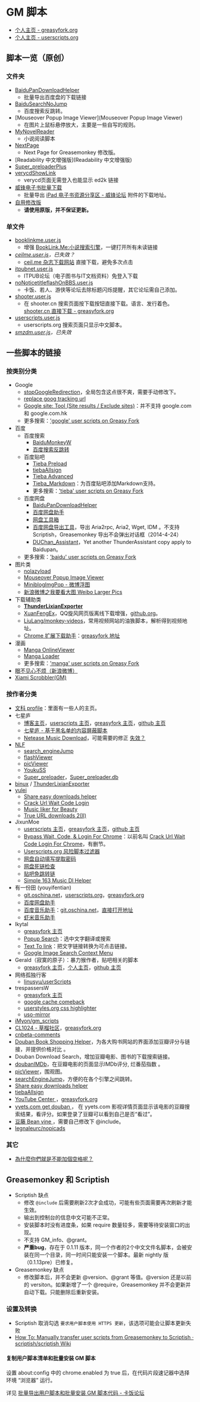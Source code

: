 GM 脚本
========

- [个人主页 - greasyfork.org][greasyfork_ywzhaiqi]
- [个人主页 - userscripts.org][userscripts_ywzhaiqi]

脚本一览（原创）
---------------

### 文件夹

- [BaiduPanDownloadHelper](BaiduPanDownloadHelper)
    - 批量导出百度盘的下载链接
- [BaiduSearchNoJump](BaiduSearchNoJump)
	- 百度搜索反跳转。
- [Mouseover Popup Image Viewer](Mouseover Popup Image Viewer)
    - 在图片上鼠标悬停放大，主要是一些自写的规则。
- [MyNovelReader](MyNovelReader)
	- 小说阅读脚本
- [NextPage](NextPage)
	- Next Page for Greasemonkey 修改版。
- [Readability 中文增强版](Readability 中文增强版)
- [Super_preloaderPlus](Super_preloaderPlus)
- [verycdShowLink](verycdShowLink)
    - verycd页面无需登入也能显示 ed2k 链接
- [威锋电子书批量下载](威锋电子书批量下载)
    - 批量导出 [iPad 电子书资源分享区 - 威锋论坛][] 附件的下载地址。
- [自用修改版](自用修改版)
    - **请使用原版，并不保证更新。**

### 单文件

- [booklinkme.user.js](booklinkme.user.js)
    - 增强 [BookLink.Me:小说搜索引擎][]，一键打开所有未读链接
- *[ceilme.user.js](ceilme.user.js)，已失效？*
    - [ceil.me 杂志下载网站][] 直接下载，避免多次点击
- [itpubnet.user.js](itpubnet.user.js)
    - ITPUB论坛（电子图书与IT文档资料）免登入下载
- [noNoticetitleflashOnBBS.user.js](noNoticetitleflashOnBBS.user.js)
    - 卡饭、若人、游侠等论坛去除标题闪烁提醒，其它论坛需自己添加。
- [shooter.user.js](shooter.user.js)
    - 在 shooter.cn 搜索页面按下载按钮直接下载。语言、发行着色。[shooter.cn 直接下载 - greasyfork.org][3]
- [userscripts.user.js](userscripts.user.js)
    - userscripts.org 搜索页面只显示中文脚本。
- *[smzdm.user.js](smzdm.user.js)，已失效*

一些脚本的链接
-------------

### 按类别分类

- Google
	- [stopGoogleRedirection][4]，全局包含这点很不爽，需要手动修改下。
	- [replace goog tracking url][5]
	- [Google site: Tool (Site results / Exclude sites)][6]：并不支持 google.com 和 google.com.hk
	- 更多搜索：['google' user scripts on Greasy Fork][7]
- 百度
	- 百度搜索
	    - [BaiduMonkeyW][8]
	    - [百度搜索反跳转][9]
	- 百度贴吧
	    - [Tieba Preload][10]
	    - [tiebaAllsign][11]
	    - [Tieba Advanced][12]
	    - [Tieba_Markdown][13]：为百度贴吧添加Markdown支持。
	    - 更多搜索：['tieba' user scripts on Greasy Fork][14]
	- 百度网盘
	    - [BaiduPanDownloadHelper][15]
	    - [百度网盘助手][16]
	    - [网盘工具箱][17]
	    - [百度网盘导出工具][18]，导出 Aria2rpc, Aria2, Wget, IDM 。不支持 Scriptish，Greasemonkey 导出不会弹出对话框（2014-4-24）
	    - [DUChan_Assistant][19]，Yet another ThunderAssistant copy apply to Baidupan。
	- 更多搜索：['baidu' user scripts on Greasy Fork][20]
- 图片类
    - [nolazyload][21]
    - [Mouseover Popup Image Viewer][22]
    - [MiniblogImgPop - 微博浮图][23]
    - [新浪微博之我要看大图 Weibo Larger Pics][24]
- 下载辅助类
	- **[ThunderLixianExporter][25]**
	- [XuanFengEx][26]，QQ旋风网页版离线下载增强，[github.org][27]。
	- [LiuLang/monkey-videos][28]，常用视频网站的油㺅脚本，解析得到视频地址。
	- [Chrome 扩展下载助手][29]：[greasyfork 地址](https://greasyfork.org/scripts/778-chrome%E6%89%A9%E5%B1%95%E4%B8%8B%E8%BD%BD%E5%8A%A9%E6%89%8B)
- 漫画
	- [Manga OnlineViewer][30]
	- [Manga Loader][31]
	- 更多搜索：['manga' user scripts on Greasy Fork][32]
- [眼不见心不烦（新浪微博）][33]
- [Xiami Scrobbler(GM)](https://greasyfork.org/scripts/2626-xiami-scrobbler-gm)

### 按作者分类

- [文科 profile][34]：里面有一些人的主页。
- 七星庐
	- [博客主页][35]，[userscripts 主页][36]，[greasyfork 主页][37]，[github 主页][38]
	- [七星庐 - 基于黑名单的内容屏蔽脚本][39]
	- [Netease Music Download][40]，可能需要的修正 [失效？][41]
- [NLF][42]
	- [search_engineJump][43]
    - [flashViewer][44]
    - [picViewer][45]
    - [YoukuSS][46]
    - [Super_preloader][47]，[Super_preloader.db][48]
- [binux][49] / [ThunderLixianExporter][50]
- [yulei][51]
    - [Share easy downloads helper][52]
    - [Crack Url Wait Code Login][53]
    - [Music liker for Beauty][54]
    - [True URL downloads 2(Ⅱ)][55]
- JixunMoe
	- [userscripts 主页][56]，[greasyfork 主页][57]，[github 主页][58]
	- [Bypass Wait, Code, & Login For Chrome][59]：以前名叫 [Crack Url Wait Code Login For Chrome][60]，有删节。
    - [Userscripts.org 风险脚本过滤器][61]
    - [网盘自动填写提取密码][62]
    - [网盘死链检查][63]
    - [贴吧免跳转链][64]
    - [Simple 163 Music Dl Helper][65]
- 有一份田 (youyifentian)
	- [git.oschina.net][66]，[userscripts.org][67]，[greasyfork.org][68]
	- [百度网盘助手][69]
	- [百度音乐助手][70]：[git.oschina.net][71]，[直接打开地址][72]
	- [虾米音乐助手][73]
- lkytal
	- [greasyfork 主页][74]
	- [Popup Search][75]：选中文字翻译或搜索
	- [Text To link][76]：把文字链接转换为可点击链接。
	- [Google Image Search Context Menu][77]
- Gerald（寂寞的原子）：暴力猴作者，贴吧相关的脚本
	- [greasyfork 主页][78]，[个人主页][79]，[github 主页][80]
- 网络孤独行客
	- [linusyu/userScripts][81]
- trespassersW
	- [greasyfork 主页][82]
	- [google cache comeback][83]
	- [userstyles.org css highlighter][84]
	- [uso-mirror][85]
- [iMyon/gm_scripts][86]
- [CL1024 - 草榴社区][87]，[greasyfork.org][88]
- [cnbeta-comments][89]
- [Douban Book Shopping Helper][90]，为各大购书网站的界面添加豆瓣评分与链接，并提供价格对比 。
- Douban Download Search，增加豆瓣电影、图书的下载搜索链接。
- [doubanIMDb][91]，在豆瓣电影的页面显示IMDb评分, 烂番茄指数 。
- [picViewer][92]，围观图。
- [searchEngineJump][93]，方便的在各个引擎之间跳转。
- [Share easy downloads helper ][94]
- [tiebaAllsign][95]
- [YouTube Center ][96]，[greasyfork.org][97]
- [yyets.com get douban ][98]， 在 yyets.com 影视详情页面显示该电影的豆瓣搜索结果，看评分。如果登录了豆瓣可以看到自己是否“看过”。
- [豆藤 Bean vine ][99]，需要自己修改下 @include。
- [legnaleurc/nopicads][100]

### 其它

- [為什麼你們就是不能加個空格呢？][101]


Greasemonkey 和 Scriptish
-------------------------

- Scriptish 缺点
	- 修改 `@include` 后需要刷新2次才会成功，可能有些页面需要再次刷新才能生效。
	- 输出到控制台的信息中文可能不正常。
	- 安装脚本时没有进度条，如果 require 数量较多，需要等待安装窗口的出现。
	- 不支持 GM_info、@grant。
	- **严重bug**，存在于 0.1.11 版本，同一个作者的2个中文文件名脚本，会被安装在同一个目录，同一时间只能安装一个脚本。最新 nightly 版（0.1.13pre）已修复。
- Greasemonkey 缺点
	- 修改脚本后，并不会更新 @version、@grant 等值。@version 还是以前的 versiton。如果新增了一个 @require，Greasemonkey 并不会更新并自动下载。只能删除后重新安装。


### 设置及转换

- Scriptish 取消勾选 `要求用户脚本使用 HTTPS 更新`，该选项可能会让脚本更新失败
- [How To: Manually transfer user scripts from Greasemonkey to Scriptish · scriptish/scriptish Wiki][102]

#### 复制用户脚本清单和批量安装 GM 脚本

设置 about:config 中的 chrome.enabled 为 true 后，在代码片段速记器中选择环境 “浏览器” 运行。

详见 [批量导出用户脚本和批量安装 GM 脚本代码 - 卡饭论坛][103]


[greasyfork_ywzhaiqi]: https://greasyfork.org/users/145-ywzhaiqi
[userscripts_ywzhaiqi]: http://userscripts.org:8080/users/138842/scripts
[BookLink.Me:小说搜索引擎]: http://booklink.me/
[iPad 电子书资源分享区 - 威锋论坛]: http://bbs.feng.com/thread-htm-fid-224.html



[ceil.me 杂志下载网站]: http://www.ceil.me/
[3]: https://greasyfork.org/scripts/304
[4]: http://userscripts.org:8080/scripts/show/186798
[5]: https://greasyfork.org/scripts/2283-replace-goog-tracking-url
[6]: https://greasyfork.org/scripts/1679-google-site-tool-site-results-exclude-sites
[7]: https://greasyfork.org/scripts/search?q=google
[8]: http://userscripts.org/scripts/show/131861
[9]: http://userscripts.org/scripts/show/161812
[10]: http://userscripts.org/scripts/show/423917
[11]: http://userscripts.org/scripts/show/141939
[12]: http://userscripts.org/scripts/show/152918
[13]: https://greasyfork.org/scripts/1921-tieba-markdown
[14]: https://greasyfork.org/scripts/search?q=tieba
[15]: http://userscripts.org:8080/scripts/show/162138
[16]: https://greasyfork.org/scripts/986-%E7%99%BE%E5%BA%A6%E7%BD%91%E7%9B%98%E5%8A%A9%E6%89%8B
[17]: http://userscripts.org:8080/scripts/show/159911
[18]: http://userscripts.org:8080/scripts/show/178301
[19]: http://userscripts.org:8080/scripts/show/141767
[20]: https://greasyfork.org/scripts/search?q=baidu
[21]: http://userscripts.org/scripts/show/151249
[22]: http://userscripts.org/scripts/show/109262
[23]: http://userscripts.org/scripts/show/83994
[24]: http://userscripts.org/scripts/show/173273
[25]: http://binux.github.io/ThunderLixianExporter/
[26]: https://greasyfork.org/scripts/354-xuanfengex
[27]: https://github.com/rhyzx/xuanfeng-userscript
[28]: https://github.com/LiuLang/monkey-videos
[29]: http://userscripts.org:8080/scripts/show/156472
[30]: https://greasyfork.org/scripts/1319-manga-onlineviewer
[31]: https://greasyfork.org/scripts/692-manga-loader
[32]: https://greasyfork.org/scripts/search?q=manga
[33]: https://greasyfork.org/scripts/1708-%E7%9C%BC%E4%B8%8D%E8%A7%81%E5%BF%83%E4%B8%8D%E7%83%A6-%E6%96%B0%E6%B5%AA%E5%BE%AE%E5%8D%9A/
[34]: https://greasyfork.org/users/54-%E6%96%87%E7%A7%91
[35]: http://qixinglu.com/
[36]: http://userscripts.org:8080/users/78308/scripts
[37]: https://greasyfork.org/users/1359-muzuiget
[38]: https://github.com/muzuiget/greasemonkey-scripts
[39]: http://qixinglu.com/post/blacklist_blocker_greasemonkey_script.html
[40]: https://greasyfork.org/scripts/1099-netease-music-download
[41]: https://greasyfork.org/forum/discussion/531/%E5%A4%B1%E6%95%88#latest
[42]: http://userscripts.org:8080/users/202260/scripts
[43]: http://userscripts.org:8080/scripts/show/84970
[44]: http://userscripts.org:8080/scripts/show/187351
[45]: http://userscripts.org:8080/scripts/show/105741
[46]: http://userscripts.org:8080/scripts/show/84972
[47]: http://userscripts.org:8080/scripts/show/84937
[48]: http://userscripts.org:8080/scripts/show/93080
[49]: https://github.com/binux
[50]: https://github.com/binux/ThunderLixianExporter
[51]: http://userscripts.org:8080/users/494707/scripts
[52]: http://userscripts.org:8080/scripts/show/155175
[53]: http://userscripts.org:8080/scripts/show/153190
[54]: http://userscripts.org:8080/scripts/show/161719
[55]: http://userscripts.org:8080/scripts/show/157556
[56]: http://userscripts.org:8080/users/474953/scripts
[57]: https://greasyfork.org/users/44-jixunmoe
[58]: https://github.com/JixunMoe
[59]: https://greasyfork.org/scripts/125-bypass-wait-code-login-for-chrome
[60]: http://userscripts.org:8080/scripts/show/157621
[61]: http://userscripts.org:8080/scripts/show/164600
[62]: https://greasyfork.org/scripts/1002-%E7%BD%91%E7%9B%98%E8%87%AA%E5%8A%A8%E5%A1%AB%E5%86%99%E6%8F%90%E5%8F%96%E5%AF%86%E7%A0%81
[63]: https://greasyfork.org/scripts/1262-%E7%BD%91%E7%9B%98%E6%AD%BB%E9%93%BE%E6%A3%80%E6%9F%A5
[64]: https://greasyfork.org/scripts/126-%E8%B4%B4%E5%90%A7%E5%85%8D%E8%B7%B3%E8%BD%AC%E9%93%BE
[65]: https://greasyfork.org/scripts/2733-simple-163-music-dl-helper
[66]: http://git.oschina.net/youyifentian
[67]: http://userscripts.org:8080/users/528225/scripts
[68]: https://greasyfork.org/users/297-%E6%9C%89%E4%B8%80%E4%BB%BD%E7%94%B0
[69]: https://greasyfork.org/scripts/986-%E7%99%BE%E5%BA%A6%E7%BD%91%E7%9B%98%E5%8A%A9%E6%89%8B
[70]: https://greasyfork.org/scripts/483-%E7%99%BE%E5%BA%A6%E9%9F%B3%E4%B9%90%E5%8A%A9%E6%89%8B
[71]: http://git.oschina.net/youyifentian/script_baidumusic
[72]: http://git.oschina.net/youyifentian/script_baidumusic/raw/master/baidumusicscript.js
[73]: https://greasyfork.org/scripts/987-%E8%99%BE%E7%B1%B3%E9%9F%B3%E4%B9%90%E5%8A%A9%E6%89%8B
[74]: https://greasyfork.org/users/152-lkytal
[75]: https://greasyfork.org/scripts/340-popup-search
[76]: https://greasyfork.org/scripts/342-text-to-link
[77]: https://greasyfork.org/scripts/344-google-image-search-context-menu
[78]: https://greasyfork.org/users/48-gerald
[79]: http://geraldl.ml/
[80]: https://github.com/gera2ld
[81]: https://github.com/linusyu/userScripts
[82]: https://greasyfork.org/users/5-trespassersw
[83]: https://greasyfork.org/scripts/725-google-cache-comeback
[84]: https://greasyfork.org/scripts/41-userstyles-org-css-highlighter
[85]: https://greasyfork.org/scripts/2222-uso-mirror
[86]: https://github.com/iMyon/gm_scripts
[87]: http://userscripts.org:8080/scripts/show/151695
[88]: https://greasyfork.org/scripts/1983-cl1024
[89]: http://userscripts.org:8080/scripts/show/152818
[90]: http://userscripts.org:8080/scripts/show/172327
[91]: http://userscripts.org:8080/scripts/show/103552
[92]: http://userscripts.org:8080/scripts/show/105741
[93]: http://userscripts.org:8080/scripts/show/84970
[94]: http://userscripts.org:8080/scripts/show/155175
[95]: https://greasyfork.org/scripts/152-tiebaallsign
[96]: http://userscripts.org:8080/scripts/show/114002
[97]: https://greasyfork.org/scripts/943-youtube-center
[98]: http://userscripts.org:8080/scripts/show/131503
[99]: http://userscripts.org:8080/scripts/show/49911
[100]: https://github.com/legnaleurc/nopicads
[101]: https://greasyfork.org/scripts/2185-%E7%82%BA%E4%BB%80%E9%BA%BC%E4%BD%A0%E5%80%91%E5%B0%B1%E6%98%AF%E4%B8%8D%E8%83%BD%E5%8A%A0%E5%80%8B%E7%A9%BA%E6%A0%BC%E5%91%A2
[102]: https://github.com/scriptish/scriptish/wiki/How-To%3A--Manually-transfer-user-scripts-from-Greasemonkey-to-Scriptish
[103]: http://bbs.kafan.cn/thread-1747445-1-1.html
